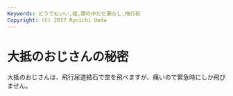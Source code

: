 ```yaml
---
Keywords: どうでもいい,嘘,頭の中だだ漏らし,飛行石
Copyright: (C) 2017 Ryuichi Ueda
---
```


# 大抵のおじさんの秘密
大抵のおじさんは、飛行尿道結石で空を飛べますが、痛いので緊急時にしか飛びません。

